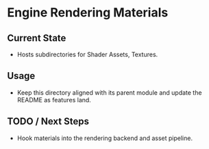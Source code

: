 # Engine Rendering Materials

## Current State

- Hosts subdirectories for Shader Assets, Textures.

## Usage

- Keep this directory aligned with its parent module and update the README as features land.

## TODO / Next Steps

- Hook materials into the rendering backend and asset pipeline.
